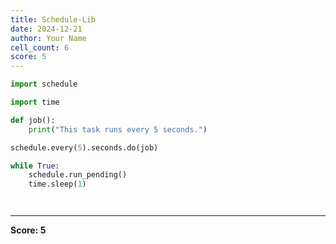 ```yaml
---
title: Schedule-Lib
date: 2024-12-21
author: Your Name
cell_count: 6
score: 5
---
```


```python
import schedule
```


```python
import time
```


```python
def job():
    print("This task runs every 5 seconds.")
```


```python
schedule.every(5).seconds.do(job)

while True:
    schedule.run_pending()
    time.sleep(1)
```


```python

```


```python

```


---
**Score: 5**
